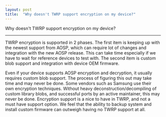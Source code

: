 ```yaml
---
layout: post
title:  "Why doesn't TWRP support encryption on my device?"
---
```


<div class='page-heading'>Why doesn't TWRP support encryption on my device?</div>
<hr />
<p>TWRP encryption is supported in 2 phases. The first item is keeping up with the newest support from AOSP, which can require lot of changes and integration with the new AOSP release. This can take time especially if we have to wait for reference devices to test with. The second item is custom blob support and integration with device OEM firmware.</p>
<p>Even if your device supports AOSP encryption and decryption, it usually requires custom blob support. The process of figuring this out may take time and may never be done. Some vendors such as Samsung use their own encryption techniques. Without heavy deconstruction/decompiling of custom library blobs, and successful ports by an active maintainer, this may never be done. Encryption support is a nice to have in TWRP, and not a must have support option. We feel that the ability to backup system and install custom firmware can outweigh having no TWRP support at all.</p>
